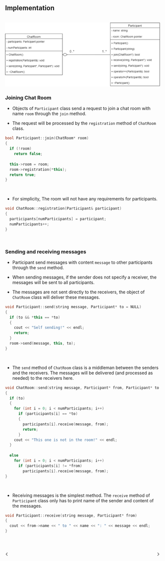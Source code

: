 ## Implementation

<br/>

<img src="../assets/img/03_Class_Diagram.png"/>

<br/>

### Joining Chat Room

- Objects of ```Participant``` class send a request to join a chat room with name ```room``` through the ```join``` method.


- The request will be processed by the ```registration``` method of ```ChatRoom``` class.

```c++
bool Participant::join(ChatRoom* room)
{
  if (!room)
    return false;

  this->room = room;
  room->registration(*this);
  return true;
}
```
  
<br/>

- For simplicity, The room will not have any requirements for participants.

```c++
void ChatRoom::registration(Participant& participant)
{
  participants[numParticipants] = participant;
  numParticipants++;
}

```

<br/>

### Sending and receiving messages


- Participant send messages with content ```message``` to other participants through the ```send``` method.

- When sending messages, if the sender does not specify a receiver, the messages will be sent to all participants.

- The messages are not sent directly to the receivers, the object of ```ChatRoom``` class will deliver these messages.

```c++
void Participant::send(string message, Participant* to = NULL)
{
  if (to && *this == *to)
  {
    cout << "Self sending!" << endl;
    return;
  }
  room->send(message, this, to);
}
```
<br/>

- The ```send``` method of ```ChatRoom``` class is a middleman between the senders and the receivers. The messages will be delivered (and processed as needed) to the receivers here.

```c++
void ChatRoom::send(string message, Participant* from, Participant* to = NULL)
{
  if (to)
  {
    for (int i = 0; i < numParticipants; i++)
      if (participants[i] == *to)
      {
        participants[i].receive(message, from);
        return;
      }
    cout << "This one is not in the room!" << endl;
  }

  else
    for (int i = 0; i < numParticipants; i++)
      if (participants[i] != *from)
        participants[i].receive(message, from);
}
```

<br/>

- Receiving messages is the simplest method. The ```receive``` method of ```Participant``` class only has to print name of the sender and content of the messages.

```c++
void Participant::receive(string message, Participant* from)
{
  cout << from->name << " to " << name << ": " << message << endl;
}
```

<br/>
<br/>

[<img align="left" width="2%" src="./../assets/icon/previous.png"/>](./P02_Structure.md "Structure")
[<img align="right" width="2%" src="./../assets/icon/next.png"/>](./P04_Pros_and_Cons.md "Pros and Cons")
